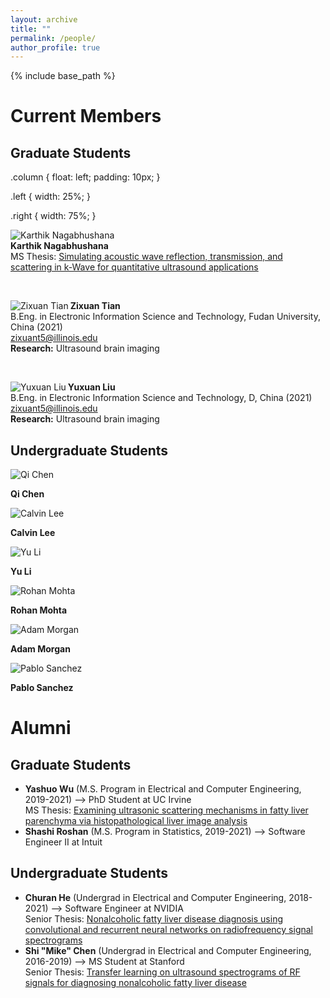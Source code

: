 ```yaml
---
layout: archive
title: ""
permalink: /people/
author_profile: true
---
```


{% include base_path %}

Current Members
======

## Graduate Students
.column {
  float: left;
  padding: 10px;
}

.left {
  width: 25%;
}

.right {
  width: 75%;
}

<div class="row">
  <div class="column left">
    <div class="author__avatar">
      <img src="/images/img/students/Karthik Nagabhushana.jpg" align="left" vertical-align="middle" class="author__avatar" alt="Karthik Nagabhushana">
    </div>
  </div>
  <div class="column right">  
    <div class="member profile">
      <strong>Karthik Nagabhushana</strong>&nbsp; &nbsp; &nbsp; &nbsp; &nbsp; &nbsp; &nbsp; &nbsp; &nbsp; &nbsp; &nbsp; &nbsp; &nbsp; &nbsp; &nbsp;&nbsp; &nbsp; &nbsp; &nbsp; &nbsp; &nbsp;<br/>
      MS Thesis: <a href = "pdf link">Simulating acoustic wave reflection, transmission, and scattering in k-Wave for quantitative ultrasound applications </a>  <br/>
      <p>&nbsp;</p>
    </div>
  </div>
</div>

<div class="author__avatar">
  <img src="/images/img/students/Zixuan Tian.jpg" align="left" margin="0px 50px 0px 0px" class="author__avatar" alt="Zixuan Tian"> 
</div>
 
<div class="member profile">
  <strong>Zixuan Tian</strong><br>
  B.Eng. in Electronic Information Science and Technology, Fudan University, China (2021)<br>
  <a href="mailto:zixuant5@illinois.edu">zixuant5@illinois.edu</a><br>
  <strong>Research:</strong> Ultrasound brain imaging<br>
</div>
<p>&nbsp;</p>
  
<div class="author__avatar">
    <img src="/images/img/students/Yuxuan Liu.jpg" align="left" class="author__avatar" alt="Yuxuan Liu">  
</div>

<div class="member profile">
   <strong>Yuxuan Liu</strong><br>
   B.Eng. in Electronic Information Science and Technology, D, China (2021)<br>
   <a href="mailto:zixuant5@illinois.edu">zixuant5@illinois.edu</a><br>
   <strong>Research:</strong> Ultrasound brain imaging<br>
</div>

## Undergraduate Students

<left>
  <div class="author__avatar">
        <img src="/images/img/students/Qi Chen.jpg" class="author__avatar" alt="Qi Chen">  
  </div>
  <div class="author__content">
    <p><strong>Qi Chen</strong></p>
  </div>

  <div class="author__avatar">
        <img src="/images/img/students/Calvin Lee.jpg" class="author__avatar" alt="Calvin Lee">  
  </div>
  <div class="author__content">
    <p><strong>Calvin Lee</strong></p>
  </div>

  <div class="author__avatar">
        <img src="/images/img/students/Yu Li.jpg" class="author__avatar" alt="Yu Li">  
  </div>
  <div class="author__content">
    <p><strong>Yu Li</strong></p>
  </div>
  
  <div class="author__avatar">
        <img src="/images/img/students/Rohan Mohta.jpg" class="author__avatar" alt="Rohan Mohta">  
  </div>
  <div class="author__content">
    <p><strong>Rohan Mohta</strong></p>
  </div>

  <div class="author__avatar">
        <img src="/images/img/students/Adam Morgan.jpg" class="author__avatar" alt="Adam Morgan">  
  </div>
  <div class="author__content">
    <p><strong>Adam Morgan</strong></p>
  </div>

  <div class="author__avatar">
        <img src="/images/img/students/Pablo Sanchez.jpg" class="author__avatar" alt="Pablo Sanchez">  
  </div>
  <div class="author__content">
    <p><strong>Pablo Sanchez</strong></p>
  </div>
</left>  


Alumni
======
## Graduate Students
- **Yashuo Wu** (M.S. Program in Electrical and Computer Engineering, 2019-2021) --> PhD Student at UC Irvine  <br/>
  MS Thesis: <a href = "/pdfs/Wu_MS_Thesis_2021.pdf">Examining ultrasonic scattering mechanisms in fatty liver parenchyma via histopathological liver image analysis  </a>  
- **Shashi Roshan** (M.S. Program in Statistics, 2019-2021) --> Software Engineer II at Intuit

## Undergraduate Students
- **Churan He** (Undergrad in Electrical and Computer Engineering, 2018-2021) --> Software Engineer at NVIDIA  <br/>
  Senior Thesis: <a href = "pdf link">Nonalcoholic fatty liver disease diagnosis using convolutional and recurrent neural networks on radiofrequency signal spectrograms </a>  
- **Shi "Mike" Chen** (Undergrad in Electrical and Computer Engineering, 2016-2019) --> MS Student at Stanford  <br/>
  Senior Thesis: <a href = "pdf link">Transfer learning on ultrasound spectrograms of RF signals for diagnosing nonalcoholic fatty liver disease </a>  
<br/>

